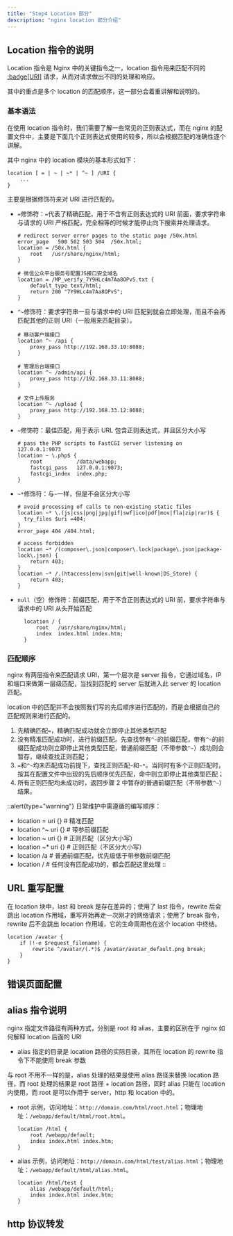 ```yaml
---
title: "Step4 Location 部分"
description: "nginx location 部分介绍"
---
```


## Location 指令的说明

Location 指令是 Nginx 中的关键指令之一，location 指令用来匹配不同的 [:badge[URI]](/devops/basic/nginx/other-knowledge) 请求，从而对请求做出不同的处理和响应。

其中的重点是多个 location 的匹配顺序，这一部分会着重讲解和说明的。

### 基本语法

在使用 location 指令时，我们需要了解一些常见的正则表达式，而在 nginx 的配置文件中，主要是下面几个正则表达式使用的较多，所以会根据匹配的准确性逐个讲解。

其中 nginx 中的 location 模块的基本形式如下：

```nginx configuration
location [ = | ~ | ~* | ^~ ] /URI {
    ...
}
```

主要是根据修饰符来对 URI 进行匹配的。

- `=`修饰符：`=`代表了精确匹配，用于不含有正则表达式的 URI 前面，要求字符串与请求的 URI 严格匹配，完全相等的时候才能停止向下搜索并处理请求。

    ```nginx configuration
    # redirect server error pages to the static page /50x.html
    error_page   500 502 503 504  /50x.html;
    location = /50x.html {
        root   /usr/share/nginx/html;
    }

    # 微信公众平台服务号配置JS接口安全域名
    location = /MP_verify_7Y9HLc4m7Aa8OPvS.txt {
        default_type text/html;
        return 200 "7Y9HLc4m7Aa8OPvS";
    }
    ```

- `^~`修饰符：要求字符串一旦与请求中的 URI 匹配到就会立即处理，而且不会再匹配其他的正则 URI（一般用来匹配目录）。

    ```nginx configuration
    # 移动客户端接口
    location ^~ /api {
        proxy_pass http://192.168.33.10:8088;
    }
  
    # 管理后台端接口
    location ^~ /admin/api {
        proxy_pass http://192.168.33.11:8088;
    }
  
    # 文件上传服务
    location ^~ /upload {
        proxy_pass http://192.168.33.12:8088;
    }
    ```

- `~`修饰符：最佳匹配，用于表示 URL 包含正则表达式，并且区分大小写

    ```nginx configuration
    # pass the PHP scripts to FastCGI server listening on 127.0.0.1:9073
    location ~ \.php$ {
        root           /data/webapp;
        fastcgi_pass   127.0.0.1:9073;
        fastcgi_index  index.php;
    }
    ```

- `~*`修饰符：与`~`一样，但是不会区分大小写

    ```nginx configuration
    # avoid processing of calls to non-existing static files
    location ~* \.(js|css|png|jpg|gif|swf|ico|pdf|mov|fla|zip|rar)$ {
      try_files $uri =404;
    }
    error_page 404 /404.html;

    # access forbidden
    location ~* /(composer\.json|composer\.lock|package\.json|package-lock\.json) {
        return 403;
    }
    location ~* /.(htaccess|env|svn|git|well-known|DS_Store) {
        return 403;
    }
    ```
  
- `null`（空）修饰符：前缀匹配，用于不含正则表达式的 URI 前，要求字符串与请求中的 URI 从头开始匹配
  
    ```nginx configuration
      location / {
          root   /usr/share/nginx/html;
          index  index.html index.htm;
      }
    ```
  
### 匹配顺序

nginx 有两层指令来匹配请求 URI，第一个层次是 server 指令，它通过域名，IP和端口来做第一层级匹配，当找到匹配的 server 后就进入此 server 的 location 匹配。

location 中的匹配并不会按照我们写的先后顺序进行匹配的，而是会根据自己的匹配规则来进行匹配的。

  1. 先精确匹配`=`，精确匹配成功就会立即停止其他类型匹配
  2. 没有精准匹配成功时，进行前缀匹配。先查找带有`^~`的前缀匹配，带有`^~`的前缀匹配成功则立即停止其他类型匹配，普通前缀匹配（不带参数`^~`）成功则会暂存，继续查找正则匹配； 
  3. `=`和`^~`均未匹配成功前提下，查找正则匹配`~`和`~*`。当同时有多个正则匹配时，按其在配置文件中出现的先后顺序优先匹配，命中则立即停止其他类型匹配；
  4. 所有正则匹配均未成功时，返回步骤 2 中暂存的普通前缀匹配（不带参数`^~`）结果。

::alert{type="warning"}
日常维护中需遵循的编写顺序：

- location = uri {} # 精准匹配
- location ^~ uri {} # 带参前缀匹配
- location ~ uri {} # 正则匹配（区分大小写）
- location ~* uri {} # 正则匹配（不区分大小写）
- location /a # 普通前缀匹配，优先级低于带参数前缀匹配
- location / # 任何没有匹配成功的，都会匹配这里处理
::

## URL 重写配置

在 location 块中，last 和 break 是存在差异的；使用了 last 指令，rewrite 后会跳出 location 作用域，重写开始再走一次刚才的网络请求；使用了 break 指令，rewrite 后不会跳出 location 作用域，它的生命周期也在这个 location 中终结。

```nginx configuration
location /avatar {
    if (!-e $request_filename) {
        rewrite ^/avatar/(.*)$ /avatar/avatar_default.png break;
    }
}
```

## 错误页面配置

## alias 指令说明

nginx 指定文件路径有两种方式，分别是 root 和 alias，主要的区别在于 nginx 如何解释 location 后面的 URI

- alias 指定的目录是 location 路径的实际目录，其所在 location 的 rewrite 指令下不能使用 break 参数

与 root 不用不一样的是，alias 处理的结果是使用 alias 路径来替换 location 路径，而 root 处理的结果是 root 路径 + location 路径，同时 alias 只能在 location 内使用，而 root 是可以作用于 server，http 和 location 中的。

- root 示例，访问地址：`http://domain.com/html/root.html`；物理地址：`/webapp/default/html/root.html`。

  	```nginx configuration
  	location /html {
    	root /webapp/default;
    	index index.html index.htm;
  	}
  	```

- alias 示例，访问地址：`http://domain.com/html/test/alias.html`；物理地址：`/webapp/default/html/alias.html`。

	```nginx configuration
    location /html/test {
        alias /webapp/default/html;
        index index.html index.htm;
    }
    ```

## http 协议转发
